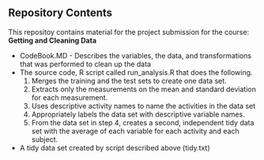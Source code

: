 ## Repository Contents

This repositoy contains material for the project submission for the course: **Getting and Cleaning Data**

* CodeBook.MD - Describes the variables, the data, and transformations that was performed to clean up the data  
* The source code, R script called run_analysis.R that does the following.
  1. Merges the training and the test sets to create one data set.
  2. Extracts only the measurements on the mean and standard deviation for each measurement. 
  3. Uses descriptive activity names to name the activities in the data set
  4. Appropriately labels the data set with descriptive variable names. 
  5. From the data set in step 4, creates a second, independent tidy data set with the average of each variable for each activity and each subject.
* A tidy data set created by script described above (tidy.txt)